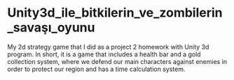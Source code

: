 # Unity3d_ile_bitkilerin_ve_zombilerin_savaşı_oyunu
 My 2d strategy game that I did as a project 2 homework with Unity 3d program. In short, it is a game that includes a health bar and a gold collection system, where we defend our main characters against enemies in order to protect our region and has a time calculation system.
